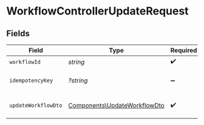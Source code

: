 # WorkflowControllerUpdateRequest


## Fields

| Field                                                                        | Type                                                                         | Required                                                                     | Description                                                                  |
| ---------------------------------------------------------------------------- | ---------------------------------------------------------------------------- | ---------------------------------------------------------------------------- | ---------------------------------------------------------------------------- |
| `workflowId`                                                                 | *string*                                                                     | :heavy_check_mark:                                                           | N/A                                                                          |
| `idempotencyKey`                                                             | *?string*                                                                    | :heavy_minus_sign:                                                           | A header for idempotency purposes                                            |
| `updateWorkflowDto`                                                          | [Components\UpdateWorkflowDto](../../Models/Components/UpdateWorkflowDto.md) | :heavy_check_mark:                                                           | Workflow update details                                                      |